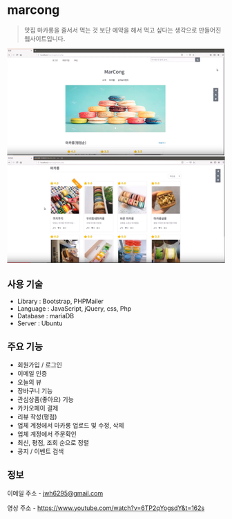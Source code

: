 # marcong

> 맛집 마카롱을 줄서서 먹는 것 보단 예약을 해서 먹고 싶다는 생각으로 만들어진 웹사이트입니다.

<img src="public/home.png" title="home-page" />
<img src="public/store.png" title="store-page" />

## 사용 기술

- Library : Bootstrap, PHPMailer
- Language : JavaScript, jQuery, css, Php
- Database : mariaDB
- Server : Ubuntu

## 주요 기능

- 회원가입 / 로그인
- 이메일 인증
- 오늘의 뷰
- 장바구니 기능
- 관심상품(좋아요) 기능
- 카카오페이 결제
- 리뷰 작성(평점)
- 업체 계정에서 마카롱 업로드 및 수정, 삭제
- 업체 계정에서 주문확인
- 최신, 평점, 조회 순으로 정렬
- 공지 / 이벤트 검색

## 정보

이메일 주소 - jwh6295@gmail.com

영상 주소 - https://www.youtube.com/watch?v=6TP2qYogsdY&t=162s
